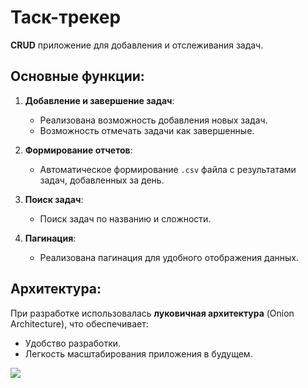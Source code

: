 # Таск-трекер

**CRUD** приложение для добавления и отслеживания задач.

## Основные функции:
1. **Добавление и завершение задач**:
   - Реализована возможность добавления новых задач.
   - Возможность отмечать задачи как завершенные.

2. **Формирование отчетов**:
   - Автоматическое формирование `.csv` файла с результатами задач, добавленных за день.

3. **Поиск задач**:
   - Поиск задач по названию и сложности.

4. **Пагинация**:
   - Реализована пагинация для удобного отображения данных.

## Архитектура:
При разработке использовалась **луковичная архитектура** (Onion Architecture), что обеспечивает:
- Удобство разработки.
- Легкость масштабирования приложения в будущем.

![](https://habrastorage.org/r/w1560/getpro/habr/upload_files/900/2b9/727/9002b9727fba0bcf68db8b9e797ead34.jpg)
